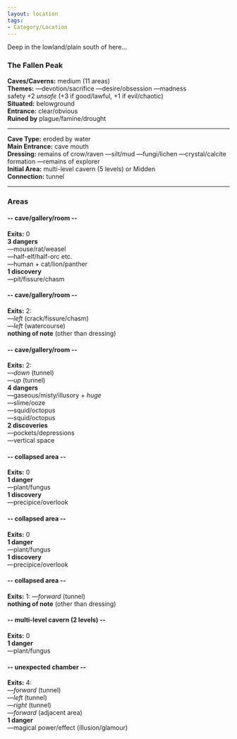 ```yaml
---
layout: location
tags: 
- Category/Location
---
```

Deep in the lowland/plain south of here...  

### The Fallen Peak

**Caves/Caverns:** medium (11 areas)  
**Themes:** —devotion/sacrifice —desire/obsession —madness  
safety +2 _unsafe_ (+3 if good/lawful, +1 if evil/chaotic)  
**Situated:** belowground  
**Entrance:** clear/obvious  
**Ruined by** plague/famine/drought

---

**Cave Type:** eroded by water  
**Main Entrance:** cave mouth  
**Dressing:** remains of crow/raven —silt/mud —fungi/lichen —crystal/calcite formation —remains of explorer  
**Initial Area:** multi-level cavern (5 levels) or Midden  
**Connection:** tunnel

---

### Areas

#### -- cave/gallery/room --

**Exits:** 0  
**3 dangers**  
—mouse/rat/weasel  
—half-elf/half-orc etc.  
—human + cat/lion/panther  
**1 discovery**  
—pit/fissure/chasm

#### -- cave/gallery/room --

**Exits:** 2:  
—_left_ (crack/fissure/chasm)  
—_left_ (watercourse)  
**nothing of note** (other than dressing)

#### -- cave/gallery/room --

**Exits:** 2:  
—_down_ (tunnel)  
—_up_ (tunnel)  
**4 dangers**  
—gaseous/misty/illusory + _huge_  
—slime/ooze  
—squid/octopus  
—squid/octopus  
**2 discoveries**  
—pockets/depressions  
—vertical space

#### -- collapsed area --

**Exits:** 0  
**1 danger**  
—plant/fungus  
**1 discovery**  
—precipice/overlook

#### -- collapsed area --

**Exits:** 0  
**1 danger**  
—plant/fungus  
**1 discovery**  
—precipice/overlook

#### -- collapsed area --

**Exits:** 1: —_forward_ (tunnel)  
**nothing of note** (other than dressing)

#### -- multi-level cavern (2 levels) --

**Exits:** 0  
**1 danger**  
—plant/fungus

#### -- unexpected chamber --

**Exits:** 4:  
—_forward_ (tunnel)  
—_left_ (tunnel)  
—_right_ (tunnel)  
—_forward_ (adjacent area)  
**1 danger**  
—magical power/effect (illusion/glamour)